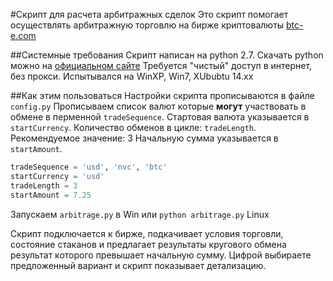 #Скрипт для расчета арбитражных сделок
Это скрипт помогает осуществлять арбитражную торговлю на бирже криптовалюты [btc-e.com](https://btc-e.com)

##Системные требования
Скрипт написан на python 2.7. Скачать python можно на [официальном сайте](https://www.python.org/downloads/)
Требуется "чистый" доступ в интернет, без прокси.
Испытывался на WinXP, Win7, XUbubtu 14.xx

##Как этим пользоваться
Настройки скрипта прописываются в файле `config.py`
Прописываем список валют которые **могут** участвовать в обмене в перменной `tradeSequence`.
Стартовая валюта указывается в `startCurrency`.
Количество обменов в цикле: `tradeLength`. Рекомендуемое значение: 3 
Начальную сумма указывается в `startAmount`.
```python
tradeSequence = 'usd', 'nvc', 'btc'
startCurrency = 'usd'
tradeLength = 3
startAmount = 7.25
```

Запускаем `arbitrage.py` в Win или `python arbitrage.py` Linux

Скрипт подключается к бирже, подкачивает условия торговли, состояние стаканов и предлагает результаты кругового обмена результат которого превышает начальную сумму.
Цифрой выбираете предложенный вариант и скрипт показывает детализацию.